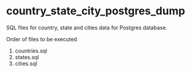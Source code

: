 # country_state_city_postgres_dump
SQL files for country, state and cities data for Postgres database.

Order of files to be executed
1. countries.sql
2. states.sql
3. cities.sql
